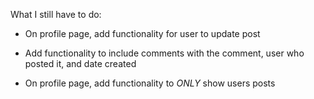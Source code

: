 What I still have to do: 

- On profile page, add functionality for user to update post

- Add functionality to include comments with the comment, user who posted it, and date created

- On profile page, add functionality to *ONLY* show users posts

